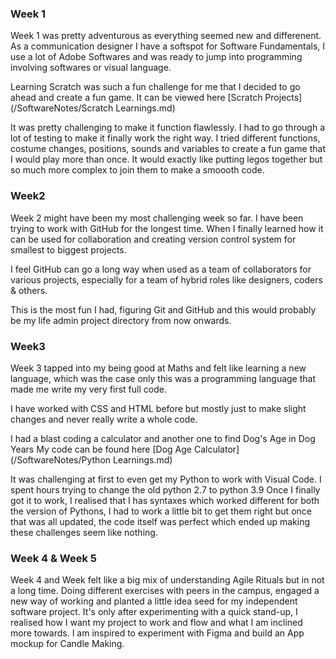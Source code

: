 ### Week 1
Week 1 was pretty adventurous as everything seemed new and differenent.
As a communication designer I have a softspot for Software Fundamentals, I use a lot of Adobe Softwares and was ready to jump into programming involving softwares or visual language.

Learning Scratch was such a fun challenge for me that I decided to go ahead and create a fun game.
It can be viewed here [Scratch Projects](/SoftwareNotes/Scratch Learnings.md)

It was pretty challenging to make it function flawlessly. I had to go through a lot of testing to make it finally work the right way.
I tried different functions, costume changes, positions, sounds and variables to create a fun game that I would play more than once.
It would exactly like putting legos together but so much more complex to join them to make a smoooth code.


### Week2
Week 2 might have been my most challenging week so far. I have been trying to work with GitHub for the longest time.
When I finally learned how it can be used for collaboration and creating version control system for smallest to biggest projects.

I feel GitHub can go a long way when used as a team of collaborators for various projects, especially for a team of hybrid roles like designers, coders & others.

This is the most fun I had, figuring Git and GitHub and this would probably be my life admin project directory from now onwards.


### Week3
Week 3 tapped into my being good at Maths and felt like learning a new language, which was the case only this was a programming language that made me write my very first full code.

I have worked with CSS and HTML before but mostly just to make slight changes and never really write a whole code.

I had a blast coding a calculator and another one to find Dog's Age in Dog Years
My code can be found here [Dog Age Calculator](/SoftwareNotes/Python Learnings.md)

It was challenging at first to even get my Python to work with Visual Code.
I spent hours trying to change the old python 2.7 to python 3.9
Once I finally got it to work, I realised that I has syntaxes which worked different for both the version of Pythons, I had to work a little bit to get them right but once that was all updated, the code itself was perfect which ended up making these challenges seem like nothing.


### Week 4 & Week 5
Week 4 and Week felt like a big mix of understanding Agile Rituals but in not a long time.
Doing different exercises with peers in the campus, engaged a new way of working and planted a little idea seed for my independent software project.
It's only after experimenting with a quick stand-up, I realised how I want my project to work and flow and what I am inclined more towards.
I am inspired to experiment with Figma and build an App mockup for Candle Making.
